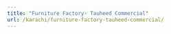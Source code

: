 ```yaml
---
title: "Furniture Factory- Tauheed Commercial"
url: /karachi/furniture-factory-tauheed-commercial/
---
```

